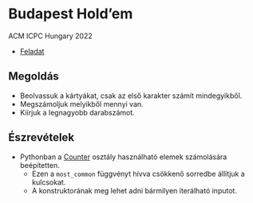 # Budapest Hold’em

ACM ICPC Hungary 2022

- [Feladat](https://domjudge.cms.inf.elte.hu/public/problems/40/text)

## Megoldás

- Beolvassuk a kártyákat, csak az első karakter számít mindegyikből.
- Megszámoljuk melyikből mennyi van.
- Kiírjuk a legnagyobb darabszámot.

## Észrevételek

- Pythonban a [Counter](https://docs.python.org/3/library/collections.html#collections.Counter) osztály használható elemek számolására beépítetten.
  - Ezen a `most_common` függvényt hívva csökkenő sorredbe állítjuk a kulcsokat.
  - A konstruktorának meg lehet adni bármilyen iterálható inputot.
